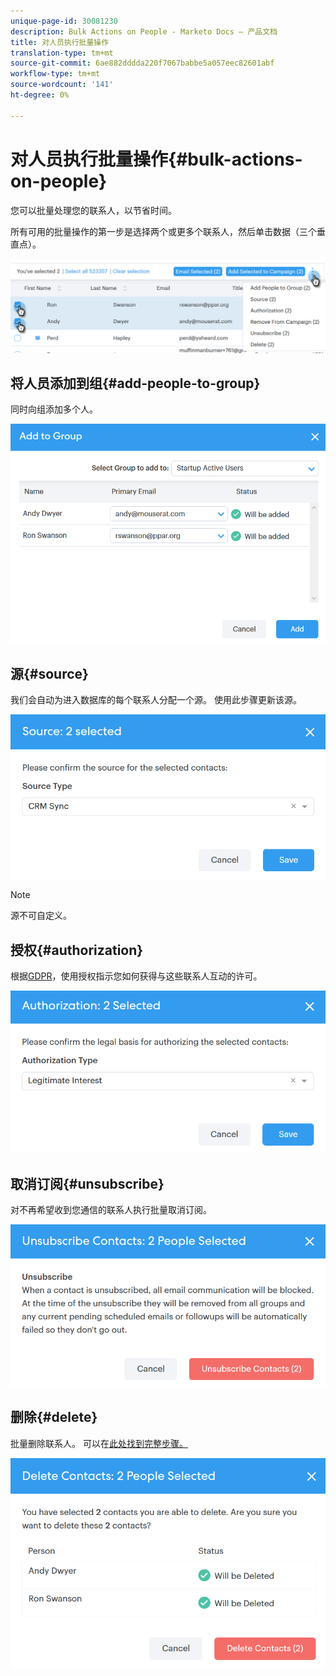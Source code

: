 ```yaml
---
unique-page-id: 30081230
description: Bulk Actions on People - Marketo Docs — 产品文档
title: 对人员执行批量操作
translation-type: tm+mt
source-git-commit: 6ae882dddda220f7067babbe5a057eec82601abf
workflow-type: tm+mt
source-wordcount: '141'
ht-degree: 0%

---
```



# 对人员执行批量操作{#bulk-actions-on-people}

您可以批量处理您的联系人，以节省时间。

所有可用的批量操作的第一步是选择两个或更多个联系人，然后单击数据（三个垂直点）。

![](assets/one-3.png)

## 将人员添加到组{#add-people-to-group}

同时向组添加多个人。

![](assets/add-to-group.png)

## 源{#source}

我们会自动为进入数据库的每个联系人分配一个源。 使用此步骤更新该源。

![](assets/source.png)

>[!NOTE]
>
>源不可自定义。

## 授权{#authorization}

根据[GDPR](https://eugdpr.org/)，使用授权指示您如何获得与这些联系人互动的许可。

![](assets/authorization.png)

## 取消订阅{#unsubscribe}

对不再希望收到您通信的联系人执行批量取消订阅。

![](assets/unsubscribe.png)

## 删除{#delete}

批量删除联系人。 可以在[此处找到完整步骤。](/help/marketo/product-docs/marketo-sales-connect/people/managing-contacts/creating-and-deleting-contacts.md)

![](assets/delete.png)
